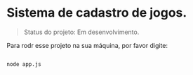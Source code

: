 <h1> Sistema de cadastro de jogos. </h1>


> Status do projeto: Em desenvolvimento.


Para rodr esse projeto na sua máquina, por favor digite:

```

node app.js
```
